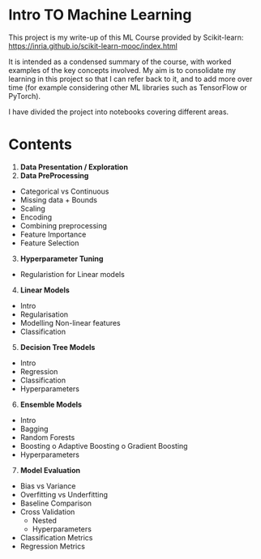 # Intro TO Machine Learning
This project is my write-up of this ML Course provided by Scikit-learn: https://inria.github.io/scikit-learn-mooc/index.html

It is intended as a condensed summary of the course, with worked examples of the key concepts involved. My aim is to consolidate my learning in this project so that I can refer back to it, and to add more over time (for example considering other ML libraries such as TensorFlow or PyTorch).

I have divided the project into notebooks covering different areas.

# Contents

1)	__Data Presentation / Exploration__
2)	__Data PreProcessing__
  *	Categorical vs Continuous
  *	Missing data + Bounds
  *	Scaling
  *	Encoding
  *	Combining preprocessing
  *	Feature Importance
  *	Feature Selection
3)	__Hyperparameter Tuning__
  *	Regularistion for Linear models
4)	__Linear Models__
-	Intro
-	Regularisation
-	Modelling Non-linear features
-	Classification
5)	__Decision Tree Models__
-	Intro
-	Regression
-	Classification
-	Hyperparameters
6)	__Ensemble Models__
-	Intro
-	Bagging
-	Random Forests
-	Boosting
o	Adaptive Boosting
o	Gradient Boosting
-	Hyperparameters
7)	__Model Evaluation__
  *	Bias vs Variance
  *	Overfitting vs Underfitting
  *	Baseline Comparison
  *	Cross Validation
    *	Nested
    *	Hyperparameters
  *	Classification Metrics
  *	Regression Metrics
